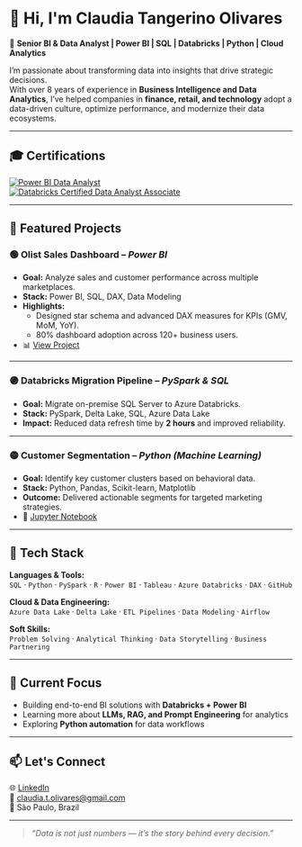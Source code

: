 # 👋 Hi, I'm Claudia Tangerino Olivares  

🎯 **Senior BI & Data Analyst | Power BI | SQL | Databricks | Python | Cloud Analytics**

I’m passionate about transforming data into insights that drive strategic decisions.  
With over 8 years of experience in **Business Intelligence and Data Analytics**, I’ve helped companies in **finance, retail, and technology** adopt a data-driven culture, optimize performance, and modernize their data ecosystems.

---

## 🎓 Certifications  

[![Power BI Data Analyst]([https://img.shields.io/badge/Power%20BI-Data%20Analyst-yellow?logo=power-bi)](https://learn.microsoft.com/en-us/users/claudiatangerinoolivares-7995/credentials/a7568d3d04a347d7?ref=https%3A%2F%2Fwww.linkedin.com%2F)  
[![Databricks Certified Data Analyst Associate]([https://img.shields.io/badge/Databricks-Certified%20Data%20Analyst-orange?logo=databricks)]([https://credentials.databricks.com/65f61108-ec56-47c8-b40d-9ffa5b791e5d#acc.rjOg0XRT])

---

## 🚀 Featured Projects  

### 🟢 Olist Sales Dashboard – *Power BI*  
- **Goal:** Analyze sales and customer performance across multiple marketplaces.  
- **Stack:** Power BI, SQL, DAX, Data Modeling  
- **Highlights:**  
  - Designed star schema and advanced DAX measures for KPIs (GMV, MoM, YoY).  
  - 80% dashboard adoption across 120+ business users.  
- 📊 [View Project](#)  

---

### 🟣 Databricks Migration Pipeline – *PySpark & SQL*  
- **Goal:** Migrate on-premise SQL Server to Azure Databricks.  
- **Stack:** PySpark, Delta Lake, SQL, Azure Data Lake  
- **Impact:** Reduced data refresh time by **2 hours** and improved reliability.  

---

### 🟡 Customer Segmentation – *Python (Machine Learning)*  
- **Goal:** Identify key customer clusters based on behavioral data.  
- **Stack:** Python, Pandas, Scikit-learn, Matplotlib  
- **Outcome:** Delivered actionable segments for targeted marketing strategies.  
- 📘 [Jupyter Notebook](#)  

---

## 🧰 Tech Stack  

**Languages & Tools:**  
`SQL` · `Python` · `PySpark` · `R` · `Power BI` · `Tableau` · `Azure Databricks` · `DAX` · `GitHub`  

**Cloud & Data Engineering:**  
`Azure Data Lake` · `Delta Lake` · `ETL Pipelines` · `Data Modeling` · `Airflow`  

**Soft Skills:**  
`Problem Solving` · `Analytical Thinking` · `Data Storytelling` · `Business Partnering`

---

## 🧠 Current Focus  
- Building end-to-end BI solutions with **Databricks + Power BI**  
- Learning more about **LLMs, RAG, and Prompt Engineering** for analytics  
- Exploring **Python automation** for data workflows  

---

## 📫 Let's Connect  

🌐 [LinkedIn](https://www.linkedin.com/in/claudiatangerino)  
📧 claudia.t.olivares@gmail.com  
📍 São Paulo, Brazil  

---

> *“Data is not just numbers — it’s the story behind every decision.”*

